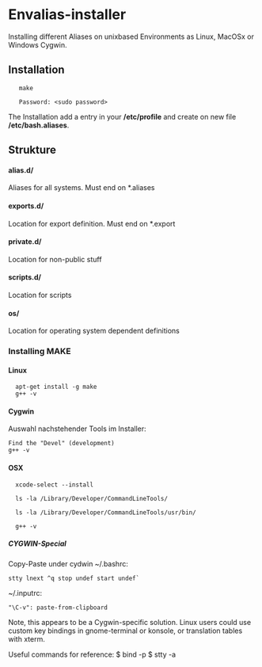 # Envalias-installer
Installing different Aliases on unixbased Environments as Linux, MacOSx or Windows Cygwin.

## Installation

```
   make

   Password: <sudo password>
```

The Installation add a entry in your **/etc/profile** and create on new file **/etc/bash.aliases**.

## Strukture

#### alias.d/
Aliases for all systems. Must end on *.aliases

#### exports.d/
Location for export definition. Must end on *.export 

#### private.d/
Location for non-public stuff

#### scripts.d/
Location for scripts

#### os/
Location for operating system dependent definitions


### Installing MAKE
#### Linux
```
  apt-get install -g make
  g++ -v
```

#### Cygwin
Auswahl nachstehender Tools im Installer:
```
Find the "Devel" (development)
g++ -v
```

#### OSX
```
  xcode-select --install

  ls -la /Library/Developer/CommandLineTools/

  ls -la /Library/Developer/CommandLineTools/usr/bin/

  g++ -v
```

##### CYGWIN-Special
Copy-Paste under cydwin
~/.bashrc:
```
stty lnext ^q stop undef start undef`
```

~/.inputrc:
```
"\C-v": paste-from-clipboard
```


Note, this appears to be a Cygwin-specific solution. Linux users could use custom key bindings in gnome-terminal or konsole, or translation tables with xterm.


Useful commands for reference:
$ bind -p
$ stty -a
